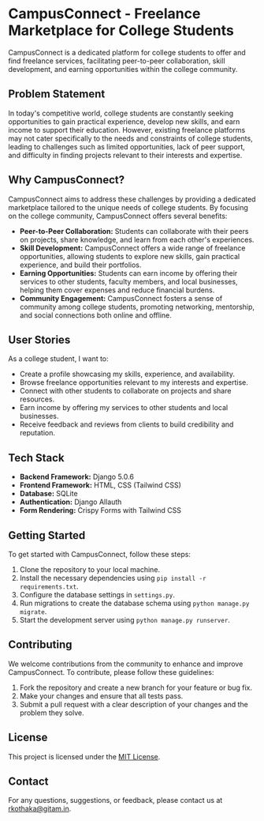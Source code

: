 # CampusConnect - Freelance Marketplace for College Students

CampusConnect is a dedicated platform for college students to offer and find freelance services, facilitating peer-to-peer collaboration, skill development, and earning opportunities within the college community.

## Problem Statement

In today's competitive world, college students are constantly seeking opportunities to gain practical experience, develop new skills, and earn income to support their education. However, existing freelance platforms may not cater specifically to the needs and constraints of college students, leading to challenges such as limited opportunities, lack of peer support, and difficulty in finding projects relevant to their interests and expertise.

## Why CampusConnect?

CampusConnect aims to address these challenges by providing a dedicated marketplace tailored to the unique needs of college students. By focusing on the college community, CampusConnect offers several benefits:

- **Peer-to-Peer Collaboration:** Students can collaborate with their peers on projects, share knowledge, and learn from each other's experiences.
- **Skill Development:** CampusConnect offers a wide range of freelance opportunities, allowing students to explore new skills, gain practical experience, and build their portfolios.
- **Earning Opportunities:** Students can earn income by offering their services to other students, faculty members, and local businesses, helping them cover expenses and reduce financial burdens.
- **Community Engagement:** CampusConnect fosters a sense of community among college students, promoting networking, mentorship, and social connections both online and offline.

## User Stories

As a college student, I want to:
- Create a profile showcasing my skills, experience, and availability.
- Browse freelance opportunities relevant to my interests and expertise.
- Connect with other students to collaborate on projects and share resources.
- Earn income by offering my services to other students and local businesses.
- Receive feedback and reviews from clients to build credibility and reputation.

## Tech Stack

- **Backend Framework:** Django 5.0.6
- **Frontend Framework:** HTML, CSS (Tailwind CSS)
- **Database:** SQLite
- **Authentication:** Django Allauth
- **Form Rendering:** Crispy Forms with Tailwind CSS

## Getting Started

To get started with CampusConnect, follow these steps:

1. Clone the repository to your local machine.
2. Install the necessary dependencies using `pip install -r requirements.txt`.
3. Configure the database settings in `settings.py`.
4. Run migrations to create the database schema using `python manage.py migrate`.
5. Start the development server using `python manage.py runserver`.

## Contributing

We welcome contributions from the community to enhance and improve CampusConnect. To contribute, please follow these guidelines:

1. Fork the repository and create a new branch for your feature or bug fix.
2. Make your changes and ensure that all tests pass.
3. Submit a pull request with a clear description of your changes and the problem they solve.

## License

This project is licensed under the [MIT License](LICENSE.md).

## Contact

For any questions, suggestions, or feedback, please contact us at [rkothaka@gitam.in](mailto:email@example.com).

